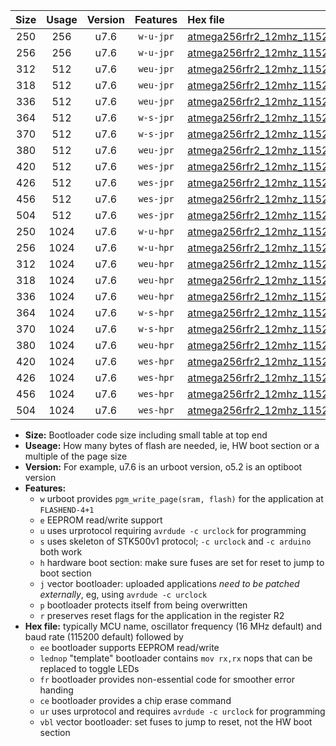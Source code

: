 |Size|Usage|Version|Features|Hex file|
|:-:|:-:|:-:|:-:|:--|
|250|256|u7.6|`w-u-jpr`|[atmega256rfr2_12mhz_115200bps_ur_vbl.hex](https://raw.githubusercontent.com/stefanrueger/urboot/main//atmega256rfr2_12mhz_115200bps_ur_vbl.hex)|
|256|256|u7.6|`w-u-jpr`|[atmega256rfr2_12mhz_115200bps_lednop_ur_vbl.hex](https://raw.githubusercontent.com/stefanrueger/urboot/main//atmega256rfr2_12mhz_115200bps_lednop_ur_vbl.hex)|
|312|512|u7.6|`weu-jpr`|[atmega256rfr2_12mhz_115200bps_ee_ur_vbl.hex](https://raw.githubusercontent.com/stefanrueger/urboot/main//atmega256rfr2_12mhz_115200bps_ee_ur_vbl.hex)|
|318|512|u7.6|`weu-jpr`|[atmega256rfr2_12mhz_115200bps_ee_lednop_ur_vbl.hex](https://raw.githubusercontent.com/stefanrueger/urboot/main//atmega256rfr2_12mhz_115200bps_ee_lednop_ur_vbl.hex)|
|336|512|u7.6|`weu-jpr`|[atmega256rfr2_12mhz_115200bps_ee_lednop_fr_ur_vbl.hex](https://raw.githubusercontent.com/stefanrueger/urboot/main//atmega256rfr2_12mhz_115200bps_ee_lednop_fr_ur_vbl.hex)|
|364|512|u7.6|`w-s-jpr`|[atmega256rfr2_12mhz_115200bps_vbl.hex](https://raw.githubusercontent.com/stefanrueger/urboot/main//atmega256rfr2_12mhz_115200bps_vbl.hex)|
|370|512|u7.6|`w-s-jpr`|[atmega256rfr2_12mhz_115200bps_lednop_vbl.hex](https://raw.githubusercontent.com/stefanrueger/urboot/main//atmega256rfr2_12mhz_115200bps_lednop_vbl.hex)|
|380|512|u7.6|`weu-jpr`|[atmega256rfr2_12mhz_115200bps_ee_lednop_fr_ce_ur_vbl.hex](https://raw.githubusercontent.com/stefanrueger/urboot/main//atmega256rfr2_12mhz_115200bps_ee_lednop_fr_ce_ur_vbl.hex)|
|420|512|u7.6|`wes-jpr`|[atmega256rfr2_12mhz_115200bps_ee_vbl.hex](https://raw.githubusercontent.com/stefanrueger/urboot/main//atmega256rfr2_12mhz_115200bps_ee_vbl.hex)|
|426|512|u7.6|`wes-jpr`|[atmega256rfr2_12mhz_115200bps_ee_lednop_vbl.hex](https://raw.githubusercontent.com/stefanrueger/urboot/main//atmega256rfr2_12mhz_115200bps_ee_lednop_vbl.hex)|
|456|512|u7.6|`wes-jpr`|[atmega256rfr2_12mhz_115200bps_ee_lednop_fr_vbl.hex](https://raw.githubusercontent.com/stefanrueger/urboot/main//atmega256rfr2_12mhz_115200bps_ee_lednop_fr_vbl.hex)|
|504|512|u7.6|`wes-jpr`|[atmega256rfr2_12mhz_115200bps_ee_lednop_fr_ce_vbl.hex](https://raw.githubusercontent.com/stefanrueger/urboot/main//atmega256rfr2_12mhz_115200bps_ee_lednop_fr_ce_vbl.hex)|
|250|1024|u7.6|`w-u-hpr`|[atmega256rfr2_12mhz_115200bps_ur.hex](https://raw.githubusercontent.com/stefanrueger/urboot/main//atmega256rfr2_12mhz_115200bps_ur.hex)|
|256|1024|u7.6|`w-u-hpr`|[atmega256rfr2_12mhz_115200bps_lednop_ur.hex](https://raw.githubusercontent.com/stefanrueger/urboot/main//atmega256rfr2_12mhz_115200bps_lednop_ur.hex)|
|312|1024|u7.6|`weu-hpr`|[atmega256rfr2_12mhz_115200bps_ee_ur.hex](https://raw.githubusercontent.com/stefanrueger/urboot/main//atmega256rfr2_12mhz_115200bps_ee_ur.hex)|
|318|1024|u7.6|`weu-hpr`|[atmega256rfr2_12mhz_115200bps_ee_lednop_ur.hex](https://raw.githubusercontent.com/stefanrueger/urboot/main//atmega256rfr2_12mhz_115200bps_ee_lednop_ur.hex)|
|336|1024|u7.6|`weu-hpr`|[atmega256rfr2_12mhz_115200bps_ee_lednop_fr_ur.hex](https://raw.githubusercontent.com/stefanrueger/urboot/main//atmega256rfr2_12mhz_115200bps_ee_lednop_fr_ur.hex)|
|364|1024|u7.6|`w-s-hpr`|[atmega256rfr2_12mhz_115200bps.hex](https://raw.githubusercontent.com/stefanrueger/urboot/main//atmega256rfr2_12mhz_115200bps.hex)|
|370|1024|u7.6|`w-s-hpr`|[atmega256rfr2_12mhz_115200bps_lednop.hex](https://raw.githubusercontent.com/stefanrueger/urboot/main//atmega256rfr2_12mhz_115200bps_lednop.hex)|
|380|1024|u7.6|`weu-hpr`|[atmega256rfr2_12mhz_115200bps_ee_lednop_fr_ce_ur.hex](https://raw.githubusercontent.com/stefanrueger/urboot/main//atmega256rfr2_12mhz_115200bps_ee_lednop_fr_ce_ur.hex)|
|420|1024|u7.6|`wes-hpr`|[atmega256rfr2_12mhz_115200bps_ee.hex](https://raw.githubusercontent.com/stefanrueger/urboot/main//atmega256rfr2_12mhz_115200bps_ee.hex)|
|426|1024|u7.6|`wes-hpr`|[atmega256rfr2_12mhz_115200bps_ee_lednop.hex](https://raw.githubusercontent.com/stefanrueger/urboot/main//atmega256rfr2_12mhz_115200bps_ee_lednop.hex)|
|456|1024|u7.6|`wes-hpr`|[atmega256rfr2_12mhz_115200bps_ee_lednop_fr.hex](https://raw.githubusercontent.com/stefanrueger/urboot/main//atmega256rfr2_12mhz_115200bps_ee_lednop_fr.hex)|
|504|1024|u7.6|`wes-hpr`|[atmega256rfr2_12mhz_115200bps_ee_lednop_fr_ce.hex](https://raw.githubusercontent.com/stefanrueger/urboot/main//atmega256rfr2_12mhz_115200bps_ee_lednop_fr_ce.hex)|

- **Size:** Bootloader code size including small table at top end
- **Useage:** How many bytes of flash are needed, ie, HW boot section or a multiple of the page size
- **Version:** For example, u7.6 is an urboot version, o5.2 is an optiboot version
- **Features:**
  + `w` urboot provides `pgm_write_page(sram, flash)` for the application at `FLASHEND-4+1`
  + `e` EEPROM read/write support
  + `u` uses urprotocol requiring `avrdude -c urclock` for programming
  + `s` uses skeleton of STK500v1 protocol; `-c urclock` and `-c arduino` both work
  + `h` hardware boot section: make sure fuses are set for reset to jump to boot section
  + `j` vector bootloader: uploaded applications *need to be patched externally*, eg, using `avrdude -c urclock`
  + `p` bootloader protects itself from being overwritten
  + `r` preserves reset flags for the application in the register R2
- **Hex file:** typically MCU name, oscillator frequency (16 MHz default) and baud rate (115200 default) followed by
  + `ee` bootloader supports EEPROM read/write
  + `lednop` "template" bootloader contains `mov rx,rx` nops that can be replaced to toggle LEDs
  + `fr` bootloader provides non-essential code for smoother error handing
  + `ce` bootloader provides a chip erase command
  + `ur` uses urprotocol and requires `avrdude -c urclock` for programming
  + `vbl` vector bootloader: set fuses to jump to reset, not the HW boot section
